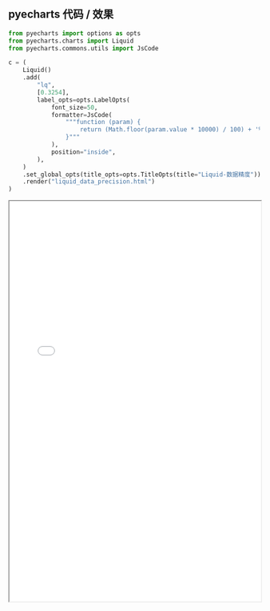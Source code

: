 
## pyecharts 代码 / 效果

```python
from pyecharts import options as opts
from pyecharts.charts import Liquid
from pyecharts.commons.utils import JsCode

c = (
    Liquid()
    .add(
        "lq",
        [0.3254],
        label_opts=opts.LabelOpts(
            font_size=50,
            formatter=JsCode(
                """function (param) {
                    return (Math.floor(param.value * 10000) / 100) + '%';
                }"""
            ),
            position="inside",
        ),
    )
    .set_global_opts(title_opts=opts.TitleOpts(title="Liquid-数据精度"))
    .render("liquid_data_precision.html")
)

```

<iframe width="100%" height="800px" src="Liquid/liquid_data_precision.html"></iframe>
